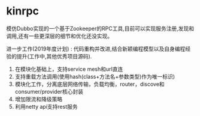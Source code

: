 # kinrpc
模仿Dubbo实现的一个基于Zookeeper的RPC工具,目前可以实现服务注册,发现和调用,还有一些更深层的细节和优化还没实现。

进一步工作(2019年度计划) : 代码重构并改进,结合新颖编程模型以及自身编程经验的提升(工作中,其他优秀项目源码).
1. 在模块化基础上，支持service mesh和url直连
2. 支持重载方法调用(使用hash(class+方法名+参数类型)作为唯一标识)
3. 模块化工作，分离底层网络传输，负载均衡，router，discove和consumer/provider核心封装 
4. 增加限流和降级策略
5. 利用netty api支持rest服务
